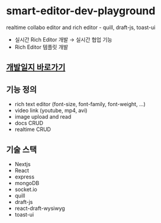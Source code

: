 # smart-editor-dev-playground

realtime collabo editor and rich editor - quill, draft-js, toast-ui

- 실시간 Rich Editor 개발 → 실시간 협업 기능
- Rich Editor 템플릿 개발

## [개발일지 바로가기](https://www.notion.so/55a3ad73dd5843db9165c7e6781cacf7?v=e6f57b1fad2043969555735653971477)

## 기능 정의

- rich text editor (font-size, font-family, font-weight, ...)
- video link (youtube, mp4, avi)
- image upload and read
- docs CRUD
- realtime CRUD

## 기술 스택

- Nextjs
- React
- express
- mongoDB
- socket.io
- quill
- draft-js
- react-draft-wysiwyg
- toast-ui
